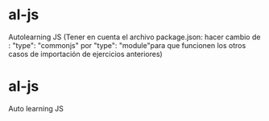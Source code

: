 # al-js
Autolearning JS
(Tener en cuenta el archivo package.json: hacer cambio de :
 "type": "commonjs" por  "type": "module"para que funcionen los otros
 casos de importación de ejercicios anteriores)

# al-js
Auto learning JS
